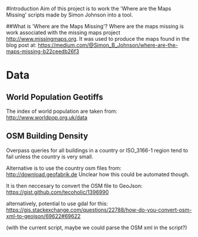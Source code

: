 #Introduction
Aim of this project is to work the 'Where are the Maps Missing' scripts made by Simon Johnson into a tool.

##What is 'Where are the Maps Missing'?
Where are the maps missing is work associated with the missing maps project http://www.missingmaps.org. It was used to produce the maps found in the blog post at: https://medium.com/@Simon_B_Johnson/where-are-the-maps-missing-b22ceedb26f3



# Data

## World Population Geotiffs
The index of world population are taken from: http://www.worldpop.org.uk/data

## OSM Building Density
Overpass queries for all buildings in a country or ISO_3166-1 region tend to fail unless the country is very small.

Alternative is to use the country osm files from: http://download.geofabrik.de
Unclear how this could be automated though.

It is then neccesary to convert the OSM file to GeoJson:
https://gist.github.com/tecoholic/1396990

alternatively, potential to use gdal for this: https://gis.stackexchange.com/questions/22788/how-do-you-convert-osm-xml-to-geojson/69622#69622


(with the current script, maybe we could parse the OSM xml in the script?)